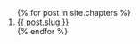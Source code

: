 ---
---

<ol class="articles-list">
  {% for post in site.chapters %}
    <li>
      <a href="{{ site.baseurl }}{{ post.url }}">{{ post.slug }}</a>
    </li>
  {% endfor %}
</ol>